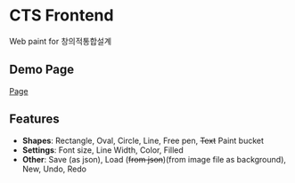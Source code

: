 # CTS Frontend
Web paint for 창의적통합설계

## Demo Page
[Page](https://freefriday.github.io/cts_front/)

## Features
  - **Shapes**: Rectangle, Oval, Circle, Line, Free pen, ~~Text~~ Paint bucket
  - **Settings**: Font size, Line Width, Color, Filled
  - **Other**: Save (as json), Load (~~from json~~)(from image file as background), New, Undo, Redo
